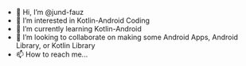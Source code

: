 - 👋 Hi, I’m @jund-fauz
- 👀 I’m interested in Kotlin-Android Coding
- 🌱 I’m currently learning Kotlin-Android
- 💞️ I’m looking to collaborate on making some Android Apps, Android Library, or Kotlin Library
- 📫 How to reach me...

<!---
mjf-inisial/mjf-inisial is a ✨ special ✨ repository because its `README.md` (this file) appears on your GitHub profile.
You can click the Preview link to take a look at your changes.
--->
